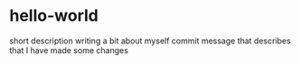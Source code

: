 # hello-world
short description
writing a bit about myself
commit message that describes that I have made some changes
